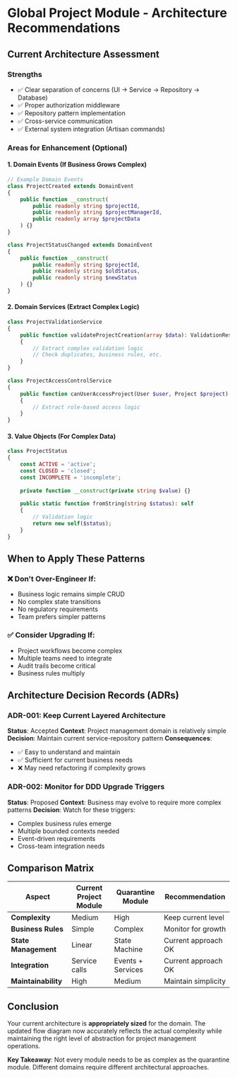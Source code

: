 # Global Project Module - Architecture Recommendations

## Current Architecture Assessment

### Strengths
- ✅ Clear separation of concerns (UI → Service → Repository → Database)
- ✅ Proper authorization middleware
- ✅ Repository pattern implementation
- ✅ Cross-service communication
- ✅ External system integration (Artisan commands)

### Areas for Enhancement (Optional)

#### 1. Domain Events (If Business Grows Complex)
```php
// Example Domain Events
class ProjectCreated extends DomainEvent
{
    public function __construct(
        public readonly string $projectId,
        public readonly string $projectManagerId,
        public readonly array $projectData
    ) {}
}

class ProjectStatusChanged extends DomainEvent
{
    public function __construct(
        public readonly string $projectId,
        public readonly string $oldStatus,
        public readonly string $newStatus
    ) {}
}
```

#### 2. Domain Services (Extract Complex Logic)
```php
class ProjectValidationService
{
    public function validateProjectCreation(array $data): ValidationResult
    {
        // Extract complex validation logic
        // Check duplicates, business rules, etc.
    }
}

class ProjectAccessControlService  
{
    public function canUserAccessProject(User $user, Project $project): bool
    {
        // Extract role-based access logic
    }
}
```

#### 3. Value Objects (For Complex Data)
```php
class ProjectStatus
{
    const ACTIVE = 'active';
    const CLOSED = 'closed';
    const INCOMPLETE = 'incomplete';
    
    private function __construct(private string $value) {}
    
    public static function fromString(string $status): self
    {
        // Validation logic
        return new self($status);
    }
}
```

## When to Apply These Patterns

### ❌ Don't Over-Engineer If:
- Business logic remains simple CRUD
- No complex state transitions
- No regulatory requirements
- Team prefers simpler patterns

### ✅ Consider Upgrading If:
- Project workflows become complex
- Multiple teams need to integrate
- Audit trails become critical
- Business rules multiply

## Architecture Decision Records (ADRs)

### ADR-001: Keep Current Layered Architecture
**Status**: Accepted
**Context**: Project management domain is relatively simple
**Decision**: Maintain current service-repository pattern
**Consequences**: 
- ✅ Easy to understand and maintain
- ✅ Sufficient for current business needs
- ❌ May need refactoring if complexity grows

### ADR-002: Monitor for DDD Upgrade Triggers
**Status**: Proposed
**Context**: Business may evolve to require more complex patterns
**Decision**: Watch for these triggers:
- Complex business rules emerge
- Multiple bounded contexts needed
- Event-driven requirements
- Cross-team integration needs

## Comparison Matrix

| Aspect | Current Project Module | Quarantine Module | Recommendation |
|--------|----------------------|-------------------|----------------|
| **Complexity** | Medium | High | Keep current level |
| **Business Rules** | Simple | Complex | Monitor for growth |
| **State Management** | Linear | State Machine | Current approach OK |
| **Integration** | Service calls | Events + Services | Current approach OK |
| **Maintainability** | High | Medium | Maintain simplicity |

## Conclusion

Your current architecture is **appropriately sized** for the domain. The updated flow diagram now accurately reflects the actual complexity while maintaining the right level of abstraction for project management operations.

**Key Takeaway**: Not every module needs to be as complex as the quarantine module. Different domains require different architectural approaches.
